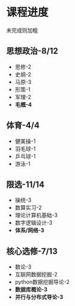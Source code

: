 # 课程进度
未完成则加粗
## 思想政治-8/12
- 思修-2
- 史纲-2
- 马原-3
- 形策-1
- 军理-2
- **毛概-4**
## 体育-4/4
- 健美操-1
- 羽毛球-1
- 乒乓球-1
- 游泳-1
## 限选-11/14
- 操统-3
- 数算实习-2
- 理论计算机基础-3
- 数字逻辑设计-3
- **体系/网络-3**
## 核心选修-7/13
- 数论-3
- 互联网数据挖掘-2
- python数据挖掘导论-2
- **数据库概论-3**
- **并行与分布式导论-3**
